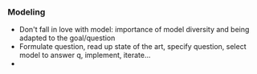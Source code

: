 ### Modeling
* Don't fall in love with model: importance of model diversity and being adapted to the goal/question
* Formulate question, read up state of the art, specify question, select model to answer q, implement, iterate...
* 
